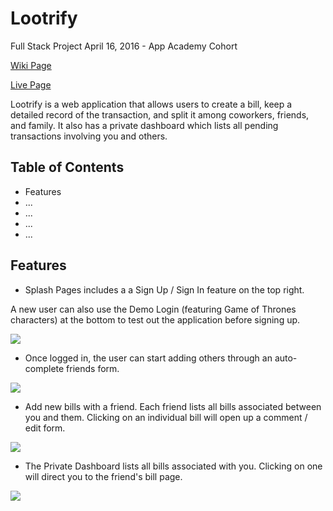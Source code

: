 # Lootrify
Full Stack Project
April 16, 2016 - App Academy Cohort

[Wiki Page](https://github.com/AdoboFrenzy/Lootrify/wiki)

[Live Page](https://lootrify.herokuapp.com/)

  Lootrify is a web application that allows users to create a bill, keep a detailed record of the transaction, and split it among coworkers, friends, and family. It also has a private dashboard which lists all pending transactions involving you and others.

## Table of Contents
  * Features
  * ...
  * ...
  * ...
  * ...


## Features
  * Splash Pages includes a a Sign Up / Sign In feature on the top right.

  A new user can also use the Demo Login (featuring Game of Thrones characters) at the bottom to test out the application before signing up.

  ![](https://s6.postimg.cc/eip7y502p/Splash.png)

  * Once logged in, the user can start adding others through an auto-complete friends form.

  ![](https://s6.postimg.cc/pwgcmo7kh/friend_show.png)

  * Add new bills with a friend. Each friend lists all bills associated between you and them. Clicking on an individual bill will open up a comment / edit form.

  ![](https://s6.postimg.cc/4zk4i6wqp/Add_bill.png)

  * The Private Dashboard lists all bills associated with you. Clicking on one will direct you to the friend's bill page.

  ![](https://s6.postimg.cc/4msqc11m9/dashboard.png)
